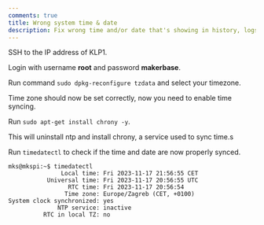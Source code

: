```yaml
---
comments: true
title: Wrong system time & date
description: Fix wrong time and/or date that's showing in history, logs and console
---
```


SSH to the IP address of KLP1. 

Login with username **root** and password **makerbase**.

Run command `sudo dpkg-reconfigure tzdata` and select your timezone.

Time zone should now be set correctly, now you need to enable time syncing.

Run `sudo apt-get install chrony -y`.

This will uninstall ntp and install chrony, a service used to sync time.s

Run `timedatectl` to check if the time and date are now properly synced.

```shell
mks@mkspi:~$ timedatectl
               Local time: Fri 2023-11-17 21:56:55 CET
           Universal time: Fri 2023-11-17 20:56:55 UTC
                 RTC time: Fri 2023-11-17 20:56:54
                Time zone: Europe/Zagreb (CET, +0100)
System clock synchronized: yes
              NTP service: inactive
          RTC in local TZ: no
```
